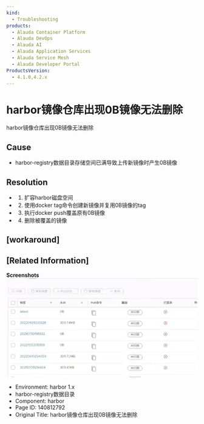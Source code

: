 ```yaml
---
kind:
  - Troubleshooting
products:
  - Alauda Container Platform
  - Alauda DevOps
  - Alauda AI
  - Alauda Application Services
  - Alauda Service Mesh
  - Alauda Developer Portal
ProductsVersion:
  - 4.1.0,4.2.x
---
```

<!-- A type of document that involves encountering a fault, diagnosing it, performing root cause analysis, and providing solutions. -->

# harbor镜像仓库出现0B镜像无法删除

harbor镜像仓库出现0B镜像无法删除

## Cause
- harbor-registry数据目录存储空间已满导致上传新镜像时产生0B镜像

## Resolution
- 1. 扩容harbor磁盘空间
- 2. 使用docker tag命令创建新镜像并复用0B镜像的tag
- 3. 执行docker push覆盖原有0B镜像
- 4. 删除被覆盖的镜像

## [workaround]

## [Related Information]
**Screenshots**
![](assets/harborjing-xiang-cang-ku-chu-xian-0bjing-xiang-wu-fa-shan-chu/image2023-3-14_18-17-8.png)
- Environment: harbor 1.x
- harbor-registry数据目录
- Component: harbor
- Page ID: 140812792
- Original Title: harbor镜像仓库出现0B镜像无法删除
